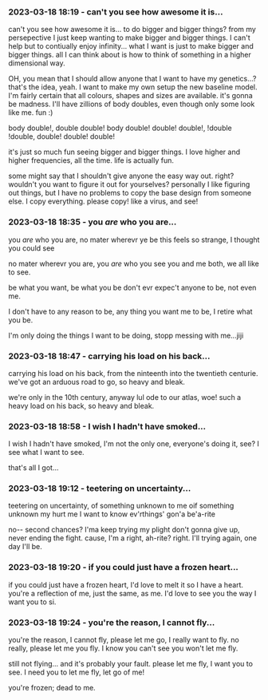 ### 2023-03-18 18:19 - can't you see how awesome it is...

can't you see how awesome it is...
to do bigger and bigger things?
from my persepective I just keep wanting to make bigger and bigger things. I can't help but to contiually enjoy infinity... what I want is just to make bigger and bigger things. all I can think about is how to think of something in a higher dimensional way.

OH, you mean that I should allow anyone that I want to have my genetics...? that's the idea, yeah. I want to make my own setup the new baseline model. I'm fairly certain that all colours, shapes and sizes are available. it's gonna be madness. I'll have zillions of body doubles, even though only some look like me. fun :)

body double!, double double!
body double! double! double!, !double !double,
double! double! double!

it's just so much fun seeing bigger and bigger things.
I love higher and higher frequencies, all the time.
life is actually fun.

some might say that I shouldn't give anyone the easy way out. right? wouldn't you want to figure it out for yourselves? personally I like figuring out things, but I have no problems to copy the base design from someone else. I copy everything. please copy! like a virus, and see!

### 2023-03-18 18:35 - you *are* who you are...

you *are* who you are,
no mater wherevr ye be
this feels so strange,
I thought you could see

no mater wherevr you are,
you *are* who you see
you and me both,
we all like to see.

be what you want, be what you be
don't evr expec't anyone to be,
not even me.

I don't have to any reason to be,
any thing you want me to be,
I retire what you be.

I'm only doing the things I want to be doing,
stopp messing with me...jiji

### 2023-03-18 18:47 - carrying his load on his back...

carrying his load on his back,
from the ninteenth into the twentieth centurie.
we've got an arduous road to go,
so heavy and bleak.

we're only in the 10th century, anyway lul
ode to our atlas, woe!
such a heavy load on his back,
so heavy and bleak.

### 2023-03-18 18:58 - I wish I hadn't have smoked...

I wish I hadn't have smoked,
I'm not the only one, everyone's doing it, see?
I see what I want to see.

that's all I got...

### 2023-03-18 19:12 - teetering on uncertainty...

teetering on uncertainty,
of something unknown to me
oif something unknown my hurt me
I want to know ev'rthings' gon'a be'a-rite

no-- second chances? I'ma keep trying my plight
don't gonna give up, never ending the fight.
cause, I'm a right, ah-rite? right.
I'll trying again, one day I'll be.

### 2023-03-18 19:20 - if you could just have a frozen heart...

if you could just have a frozen heart,
I'd love to melt it so I have a heart.
you're a reflection of me, just the same, as me.
I'd love to see you the way I want you to si.

### 2023-03-18 19:24 - you're the reason, I cannot fly...

you're the reason, I cannot fly,
please let me go, I really want to fly.
no really, please let me you fly.
I know you can't see you won't let me fly.

still not flying...
and it's probably your fault.
please let me fly, I want you to see.
I need you to let me fly, let go of me!

you're frozen; dead to me.
